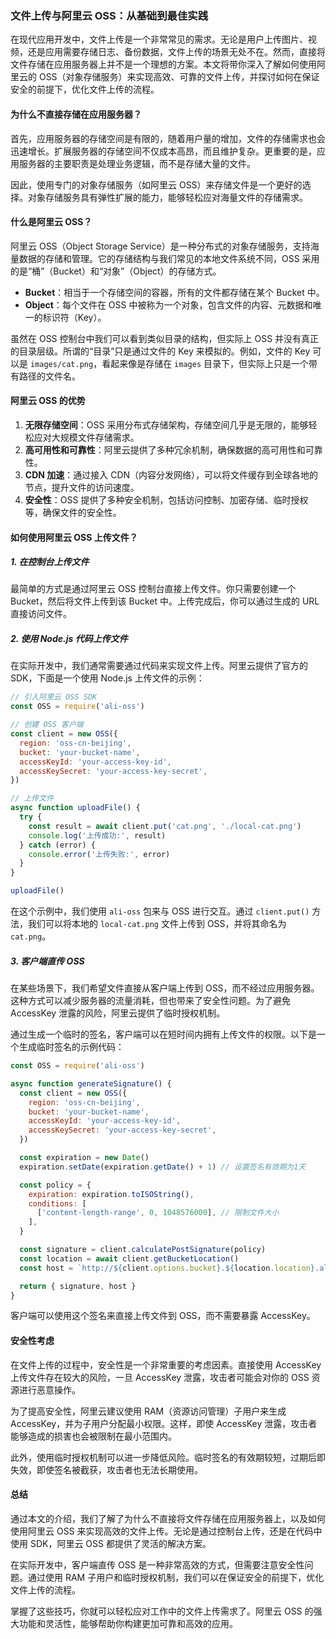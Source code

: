 ### 文件上传与阿里云 OSS：从基础到最佳实践

在现代应用开发中，文件上传是一个非常常见的需求。无论是用户上传图片、视频，还是应用需要存储日志、备份数据，文件上传的场景无处不在。然而，直接将文件存储在应用服务器上并不是一个理想的方案。本文将带你深入了解如何使用阿里云的 OSS（对象存储服务）来实现高效、可靠的文件上传，并探讨如何在保证安全的前提下，优化文件上传的流程。

#### 为什么不直接存储在应用服务器？

首先，应用服务器的存储空间是有限的，随着用户量的增加，文件的存储需求也会迅速增长。扩展服务器的存储空间不仅成本高昂，而且维护复杂。更重要的是，应用服务器的主要职责是处理业务逻辑，而不是存储大量的文件。

因此，使用专门的对象存储服务（如阿里云 OSS）来存储文件是一个更好的选择。对象存储服务具有弹性扩展的能力，能够轻松应对海量文件的存储需求。

#### 什么是阿里云 OSS？

阿里云 OSS（Object Storage Service）是一种分布式的对象存储服务，支持海量数据的存储和管理。它的存储结构与我们常见的本地文件系统不同，OSS 采用的是“桶”（Bucket）和“对象”（Object）的存储方式。

- **Bucket**：相当于一个存储空间的容器，所有的文件都存储在某个 Bucket 中。
- **Object**：每个文件在 OSS 中被称为一个对象，包含文件的内容、元数据和唯一的标识符（Key）。

虽然在 OSS 控制台中我们可以看到类似目录的结构，但实际上 OSS 并没有真正的目录层级。所谓的“目录”只是通过文件的 Key 来模拟的。例如，文件的 Key 可以是 `images/cat.png`，看起来像是存储在 `images` 目录下，但实际上只是一个带有路径的文件名。

#### 阿里云 OSS 的优势

1. **无限存储空间**：OSS 采用分布式存储架构，存储空间几乎是无限的，能够轻松应对大规模文件存储需求。
2. **高可用性和可靠性**：阿里云提供了多种冗余机制，确保数据的高可用性和可靠性。
3. **CDN 加速**：通过接入 CDN（内容分发网络），可以将文件缓存到全球各地的节点，提升文件的访问速度。
4. **安全性**：OSS 提供了多种安全机制，包括访问控制、加密存储、临时授权等，确保文件的安全性。

#### 如何使用阿里云 OSS 上传文件？

##### 1. 在控制台上传文件

最简单的方式是通过阿里云 OSS 控制台直接上传文件。你只需要创建一个 Bucket，然后将文件上传到该 Bucket 中。上传完成后，你可以通过生成的 URL 直接访问文件。

##### 2. 使用 Node.js 代码上传文件

在实际开发中，我们通常需要通过代码来实现文件上传。阿里云提供了官方的 SDK，下面是一个使用 Node.js 上传文件的示例：

```javascript
// 引入阿里云 OSS SDK
const OSS = require('ali-oss')

// 创建 OSS 客户端
const client = new OSS({
  region: 'oss-cn-beijing',
  bucket: 'your-bucket-name',
  accessKeyId: 'your-access-key-id',
  accessKeySecret: 'your-access-key-secret',
})

// 上传文件
async function uploadFile() {
  try {
    const result = await client.put('cat.png', './local-cat.png')
    console.log('上传成功:', result)
  } catch (error) {
    console.error('上传失败:', error)
  }
}

uploadFile()
```

在这个示例中，我们使用 `ali-oss` 包来与 OSS 进行交互。通过 `client.put()` 方法，我们可以将本地的 `local-cat.png` 文件上传到 OSS，并将其命名为 `cat.png`。

##### 3. 客户端直传 OSS

在某些场景下，我们希望文件直接从客户端上传到 OSS，而不经过应用服务器。这种方式可以减少服务器的流量消耗，但也带来了安全性问题。为了避免 AccessKey 泄露的风险，阿里云提供了临时授权机制。

通过生成一个临时的签名，客户端可以在短时间内拥有上传文件的权限。以下是一个生成临时签名的示例代码：

```javascript
const OSS = require('ali-oss')

async function generateSignature() {
  const client = new OSS({
    region: 'oss-cn-beijing',
    bucket: 'your-bucket-name',
    accessKeyId: 'your-access-key-id',
    accessKeySecret: 'your-access-key-secret',
  })

  const expiration = new Date()
  expiration.setDate(expiration.getDate() + 1) // 设置签名有效期为1天

  const policy = {
    expiration: expiration.toISOString(),
    conditions: [
      ['content-length-range', 0, 1048576000], // 限制文件大小
    ],
  }

  const signature = client.calculatePostSignature(policy)
  const location = await client.getBucketLocation()
  const host = `http://${client.options.bucket}.${location.location}.aliyuncs.com`

  return { signature, host }
}
```

客户端可以使用这个签名来直接上传文件到 OSS，而不需要暴露 AccessKey。

#### 安全性考虑

在文件上传的过程中，安全性是一个非常重要的考虑因素。直接使用 AccessKey 上传文件存在较大的风险，一旦 AccessKey 泄露，攻击者可能会对你的 OSS 资源进行恶意操作。

为了提高安全性，阿里云建议使用 RAM（资源访问管理）子用户来生成 AccessKey，并为子用户分配最小权限。这样，即使 AccessKey 泄露，攻击者能够造成的损害也会被限制在最小范围内。

此外，使用临时授权机制可以进一步降低风险。临时签名的有效期较短，过期后即失效，即使签名被截获，攻击者也无法长期使用。

#### 总结

通过本文的介绍，我们了解了为什么不直接将文件存储在应用服务器上，以及如何使用阿里云 OSS 来实现高效的文件上传。无论是通过控制台上传，还是在代码中使用 SDK，阿里云 OSS 都提供了灵活的解决方案。

在实际开发中，客户端直传 OSS 是一种非常高效的方式，但需要注意安全性问题。通过使用 RAM 子用户和临时授权机制，我们可以在保证安全的前提下，优化文件上传的流程。

掌握了这些技巧，你就可以轻松应对工作中的文件上传需求了。阿里云 OSS 的强大功能和灵活性，能够帮助你构建更加可靠和高效的应用。
